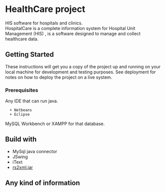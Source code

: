 # HealthCare project
HIS software for hospitals and clinics.  
HospitalCare is a complete information system for Hospital Unit Management (HIS) , is a software designed to manage and collect healthcare data.  

## Getting Started
These instructions will get you a copy of the project up and running on your local machine for development and testing purposes. See deployment for notes on how to deploy the project on a live system.  

### Prerequisites
Any IDE that can run java.    
```
  + Netbeans  
  + Eclipse
  ```  
MySQL Workbench or XAMPP for that database. 

## Build with
+ MySql java connector  
+ JSwing  
+ iText  
+ [rs2xml.jar](http://helpstoprogramming.blogspot.com/2014/10/show-database-data-with-table.html)  

## Any kind of information

